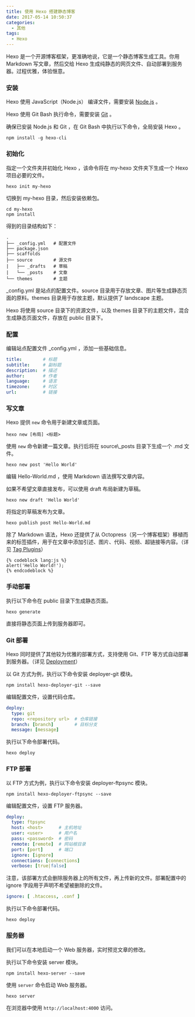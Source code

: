 ```yaml
---
title: 使用 Hexo 搭建静态博客
date: 2017-05-14 10:50:37
categories:
  - 其他
tags:
  - Hexo
---
```


Hexo 是一个开源博客框架，更准确地说，它是一个静态博客生成工具。你用 Markdown 写文章，然后交给 Hexo 生成纯静态的网页文件、自动部署到服务器。过程优雅，体验惬意。
<!--more-->

### 安装

Hexo 使用 JavaScript（Node.js） 编译文件，需要安装 [Node.js](https://nodejs.org/) 。

Hexo 使用 Git Bash 执行命令，需要安装 [Git](https://git-scm.com/) 。

确保已安装 Node.js 和 Git ，在 Git Bash 中执行以下命令，全局安装 Hexo 。

```
npm install -g hexo-cli
```

### 初始化

指定一个文件夹并初始化 Hexo ，该命令将在 my-hexo 文件夹下生成一个 Hexo 项目必要的文件。

```
hexo init my-hexo
```

切换到 my-hexo 目录，然后安装依赖包。

```
cd my-hexo
npm install
```

得到的目录结构如下：

```
.
├── _config.yml   # 配置文件
├── package.json
├── scaffolds
├── source        # 源文件
|   ├── _drafts   # 草稿
|   └── _posts    # 文章
└── themes        # 主题
```
_config.yml 是站点的配置文件。source 目录用于存放文章、图片等生成静态页面的原料。themes 目录用于存放主题，默认提供了 landscape 主题。

Hexo 将使用 source 目录下的资源文件，以及 themes 目录下的主题文件，混合生成静态页面文件，存放在 public 目录下。

### 配置

编辑站点配置文件 _config.yml ，添加一些基础信息。

``` yaml
title:        # 标题
subtitle:     # 副标题
description:  # 描述
author:       # 作者
language:     # 语言
timezone:     # 时区
url:          # 链接
```

### 写文章

Hexo 提供 `new` 命令用于新建文章或页面。

```
hexo new [布局] <标题>
```

使用 `new` 命令新建一篇文章。执行后将在 source\\_posts 目录下生成一个 .md 文件。

```
hexo new post 'Hello World'
```

编辑 Hello-World.md ，使用 Markdown 语法撰写文章内容。

如果不希望文章直接发布，可以使用 draft 布局新建为草稿。

```
hexo new draft 'Hello World'
```
将指定的草稿发布为文章。

```
hexo publish post Hello-World.md
```

除了 Markdown 语法，Hexo 还提供了从 Octopress（另一个博客框架）移植而来的标签插件，用于在文章中添加引述、图片、代码、视频、超链接等内容。（详见 [Tag Plugins](https://hexo.io/docs/tag-plugins.html)）

```
{% codeblock lang:js %}
alert('Hello World!');
{% endcodeblock %}
```

### 手动部署

执行以下命令在 public 目录下生成静态页面。

```
hexo generate
```

直接将静态页面上传到服务器即可。

### Git 部署

Hexo 同时提供了其他较为优雅的部署方式，支持使用 Git、FTP 等方式自动部署到服务器。（详见 [Deployment](https://hexo.io/docs/deployment.html)）

以 Git 方式为例，执行以下命令安装 deployer-git 模块。

```
npm install hexo-deployer-git --save
```

编辑配置文件，设置代码仓库。

``` yaml
deploy:
  type: git
  repo: <repository url>  # 仓库链接
  branch: [branch]        # 目标分支
  message: [message]
```

执行以下命令部署代码。

```
hexo deploy
```

### FTP 部署

以 FTP 方式为例，执行以下命令安装 deployer-ftpsync 模块。

```
npm install hexo-deployer-ftpsync --save
```

编辑配置文件，设置 FTP 服务器。

``` yaml
deploy:
  type: ftpsync
  host: <host>      # 主机地址
  user: <user>      # 用户名
  pass: <password>  # 密码
  remote: [remote]  # 网站根目录
  port: [port]      # 端口
  ignore: [ignore]
  connections: [connections]
  verbose: [true|false]
```

注意，该部署方式会删除服务器上的所有文件，再上传新的文件。部署配置中的 ignore 字段用于声明不希望被删除的文件。

``` yaml
ignore: [ .htaccess, .conf ]
```

执行以下命令部署代码。

```
hexo deploy
```

### 服务器

我们可以在本地启动一个 Web 服务器，实时预览文章的修改。

执行以下命令安装 server 模块。

```
npm install hexo-server --save
```

使用 `server` 命令启动 Web 服务器。

```
hexo server
```

在浏览器中使用 `http://localhost:4000` 访问。